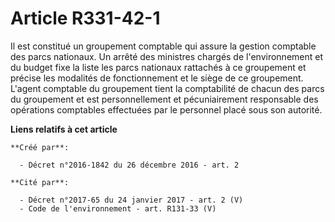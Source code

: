 # Article R331-42-1

Il  est constitué un groupement comptable qui assure la gestion comptable  des parcs nationaux. Un arrêté des ministres
chargés de l'environnement  et du budget fixe la liste les parcs nationaux rattachés à ce groupement  et précise les
modalités de fonctionnement et le siège de ce  groupement. L'agent comptable du groupement tient la comptabilité de  chacun
des parcs du groupement et est personnellement et pécuniairement  responsable des opérations comptables effectuées par le
personnel placé  sous son autorité.

**Liens relatifs à cet article**

	**Créé par**:

	  - Décret n°2016-1842 du 26 décembre 2016 - art. 2

	**Cité par**:

	  - Décret n°2017-65 du 24 janvier 2017 - art. 2 (V)
	  - Code de l'environnement - art. R131-33 (V)
